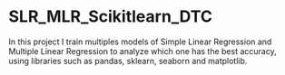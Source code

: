 # SLR_MLR_Scikitlearn_DTC
In this project I train multiples models of Simple Linear Regression and Multiple Linear Regression to analyze which one has the best accuracy, using libraries such as pandas, sklearn, seaborn and matplotlib.
